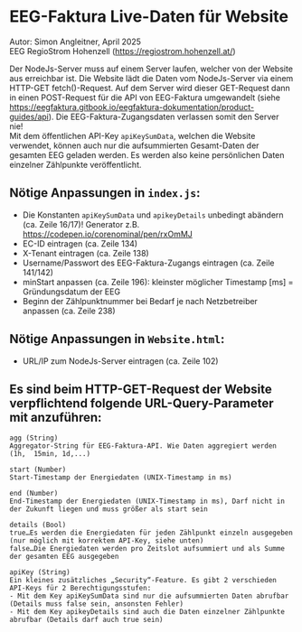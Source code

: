 # EEG-Faktura Live-Daten für Website

Autor: Simon Angleitner, April 2025\
EEG RegioStrom Hohenzell (https://regiostrom.hohenzell.at/)

Der NodeJs-Server muss auf einem Server laufen, welcher von der Website aus erreichbar ist. Die Website lädt die Daten vom NodeJs-Server via einem HTTP-GET fetch()-Request. Auf dem Server wird dieser GET-Request dann in einen POST-Request für die API von EEG-Faktura umgewandelt (siehe https://eegfaktura.gitbook.io/eegfaktura-dokumentation/product-guides/api). Die EEG-Faktura-Zugangsdaten verlassen somit den Server nie!\
Mit dem öffentlichen API-Key `apiKeySumData`, welchen die Website verwendet, können auch nur die aufsummierten Gesamt-Daten der gesamten EEG geladen werden. Es werden also keine persönlichen Daten einzelner Zählpunkte veröffentlicht.

## Nötige Anpassungen in `index.js`:

* Die Konstanten `apiKeySumData` und `apikeyDetails` unbedingt abändern (ca. Zeile 16/17)!
Generator z.B. https://codepen.io/corenominal/pen/rxOmMJ
* EC-ID eintragen (ca. Zeile 134)
* X-Tenant eintragen (ca. Zeile 138)
* Username/Passwort des EEG-Faktura-Zugangs eintragen (ca. Zeile 141/142)
* minStart anpassen (ca. Zeile 196): kleinster möglicher Timestamp [ms] = Gründungsdatum der EEG
* Beginn der Zählpunktnummer bei Bedarf je nach Netzbetreiber anpassen (ca. Zeile 238)

## Nötige Anpassungen in `Website.html`:
* URL/IP zum NodeJs-Server eintragen (ca. Zeile 102)


## Es sind beim HTTP-GET-Request der Website verpflichtend folgende URL-Query-Parameter mit anzuführen: 

    agg (String) 
    Aggregator-String für EEG-Faktura-API. Wie Daten aggregiert werden (1h,  15min, 1d,...) 

    start (Number) 
    Start-Timestamp der Energiedaten (UNIX-Timestamp in ms) 

    end (Number) 
    End-Timestamp der Energiedaten (UNIX-Timestamp in ms), Darf nicht in der Zukunft liegen und muss größer als start sein 

    details (Bool) 
    true…Es werden die Energiedaten für jeden Zählpunkt einzeln ausgegeben (nur möglich mit korrektem API-Key, siehe unten) 
    false…Die Energiedaten werden pro Zeitslot aufsummiert und als Summe der gesamten EEG ausgegeben 

    apiKey (String)
    Ein kleines zusätzliches „Security“-Feature. Es gibt 2 verschieden API-Keys für 2 Berechtigungsstufen:
    - Mit dem Key apiKeySumData sind nur die aufsummierten Daten abrufbar (Details muss false sein, ansonsten Fehler)
    - Mit dem Key apikeyDetails sind auch die Daten einzelner Zählpunkte abrufbar (Details darf auch true sein) 
